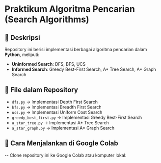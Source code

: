 # Praktikum Algoritma Pencarian (Search Algorithms)

## 📌 Deskripsi
Repository ini berisi implementasi berbagai algoritma pencarian dalam **Python**, meliputi:

- **Uninformed Search**: DFS, BFS, UCS
- **Informed Search**: Greedy Best-First Search, A* Tree Search, A* Graph Search

## 📂 File dalam Repository
- `dfs.py` → Implementasi Depth First Search
- `bfs.py` → Implementasi Breadth First Search
- `ucs.py` → Implementasi Uniform Cost Search
- `greedy_best_first.py` → Implementasi Greedy Best-First Search
- `a_star_tree.py` → Implementasi A* Tree Search
- `a_star_graph.py` → Implementasi A* Graph Search

## 🚀 Cara Menjalankan di Google Colab
-- Clone repository ini ke Google Colab atau komputer lokal:
